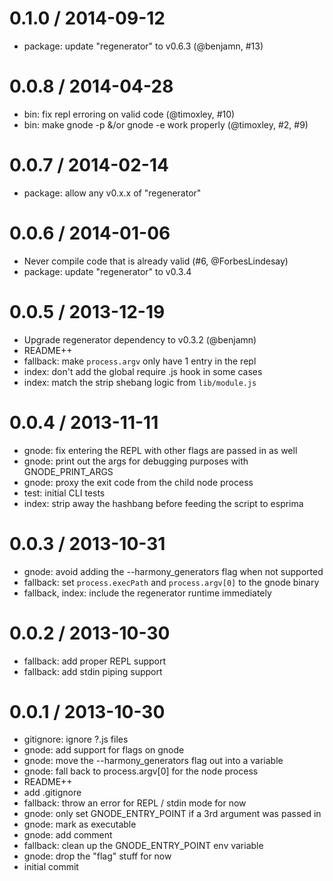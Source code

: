
0.1.0 / 2014-09-12
==================

  * package: update "regenerator" to v0.6.3 (@benjamn, #13)

0.0.8 / 2014-04-28
==================

  * bin: fix repl erroring on valid code (@timoxley, #10)
  * bin: make gnode -p &/or gnode -e work properly (@timoxley, #2, #9)

0.0.7 / 2014-02-14
==================

  * package: allow any v0.x.x of "regenerator"

0.0.6 / 2014-01-06
==================

  * Never compile code that is already valid (#6, @ForbesLindesay)
  * package: update "regenerator" to v0.3.4

0.0.5 / 2013-12-19
==================

  * Upgrade regenerator dependency to v0.3.2 (@benjamn)
  * README++
  * fallback: make `process.argv` only have 1 entry in the repl
  * index: don't add the global require .js hook in some cases
  * index: match the strip shebang logic from `lib/module.js`

0.0.4 / 2013-11-11
==================

  * gnode: fix entering the REPL with other flags are passed in as well
  * gnode: print out the args for debugging purposes with GNODE_PRINT_ARGS
  * gnode: proxy the exit code from the child node process
  * test: initial CLI tests
  * index: strip away the hashbang before feeding the script to esprima

0.0.3 / 2013-10-31
==================

  * gnode: avoid adding the --harmony_generators flag when not supported
  * fallback: set `process.execPath` and `process.argv[0]` to the gnode binary
  * fallback, index: include the regenerator runtime immediately

0.0.2 / 2013-10-30
==================

  * fallback: add proper REPL support
  * fallback: add stdin piping support

0.0.1 / 2013-10-30
==================

  * gitignore: ignore ?.js files
  * gnode: add support for flags on gnode
  * gnode: move the --harmony_generators flag out into a variable
  * gnode: fall back to process.argv[0] for the node process
  * README++
  * add .gitignore
  * fallback: throw an error for REPL / stdin mode for now
  * gnode: only set GNODE_ENTRY_POINT if a 3rd argument was passed in
  * gnode: mark as executable
  * gnode: add comment
  * fallback: clean up the GNODE_ENTRY_POINT env variable
  * gnode: drop the "flag" stuff for now
  * initial commit
